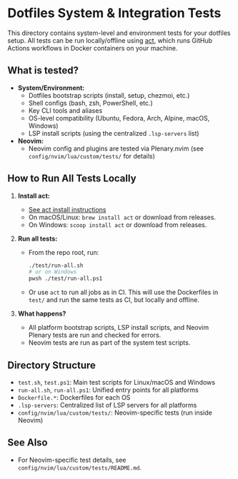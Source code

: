 # Dotfiles System & Integration Tests

This directory contains system-level and environment tests for your dotfiles setup. All tests can be run locally/offline using [act](https://github.com/nektos/act), which runs GitHub Actions workflows in Docker containers on your machine.

## What is tested?

- **System/Environment:**
  - Dotfiles bootstrap scripts (install, setup, chezmoi, etc.)
  - Shell configs (bash, zsh, PowerShell, etc.)
  - Key CLI tools and aliases
  - OS-level compatibility (Ubuntu, Fedora, Arch, Alpine, macOS, Windows)
  - LSP install scripts (using the centralized `.lsp-servers` list)
- **Neovim:**
  - Neovim config and plugins are tested via Plenary.nvim (see `config/nvim/lua/custom/tests/` for details)

## How to Run All Tests Locally

1. **Install act:**
   - [See act install instructions](https://github.com/nektos/act#installation)
   - On macOS/Linux: `brew install act` or download from releases.
   - On Windows: `scoop install act` or download from releases.

2. **Run all tests:**
   - From the repo root, run:

     ```sh
     ./test/run-all.sh
     # or on Windows
     pwsh ./test/run-all.ps1
     ```

   - Or use `act` to run all jobs as in CI. This will use the Dockerfiles in `test/` and run the same tests as CI, but locally and offline.

3. **What happens?**
   - All platform bootstrap scripts, LSP install scripts, and Neovim Plenary tests are run and checked for errors.
   - Neovim tests are run as part of the system test scripts.

## Directory Structure

- `test.sh`, `test.ps1`: Main test scripts for Linux/macOS and Windows
- `run-all.sh`, `run-all.ps1`: Unified entry points for all platforms
- `Dockerfile.*`: Dockerfiles for each OS
- `.lsp-servers`: Centralized list of LSP servers for all platforms
- `config/nvim/lua/custom/tests/`: Neovim-specific tests (run inside Neovim)

## See Also

- For Neovim-specific test details, see `config/nvim/lua/custom/tests/README.md`.
